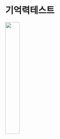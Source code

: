 # 기억력테스트

<img width="30%" src="https://user-images.githubusercontent.com/94899919/173285226-2a366f05-3e18-4401-b933-53e57a50c29c.gif"/>
